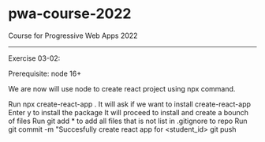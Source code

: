 # pwa-course-2022
Course for Progressive Web Apps 2022

---------------------------------------------------

Exercise 03-02:

Prerequisite: node 16+

We are now will use node to create react project using npx command.

Run npx create-react-app .
It will ask if we want to install create-react-app
Enter y to install the package
It will proceed to install and create a bounch of files
Run git add * to add all files that is not list in .gitignore to repo
Run git commit -m "Succesfully create react app for <student_id>
git push